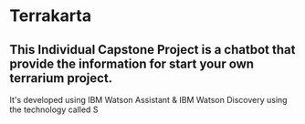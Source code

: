 <H1>Terrakarta</H1>
<H2>This Individual Capstone Project is a chatbot that provide the information for start your own terrarium project.</H2>
It's developed using IBM Watson Assistant & IBM Watson Discovery using the technology called S
